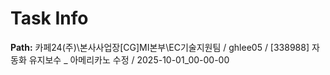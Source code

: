 # Task Info

**Path:** 카페24(주)\본사사업장\[CG]MI본부\EC기술지원팀 / ghlee05 / [338988] 자동화 유지보수 _ 아메리카노 수정 / 2025-10-01_00-00-00

